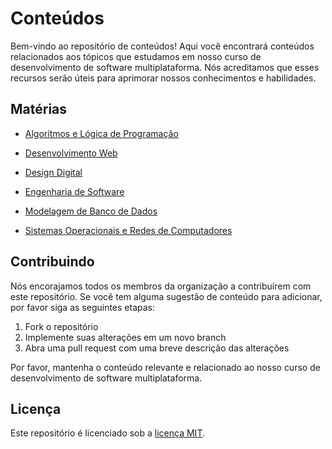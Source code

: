 # Conteúdos

Bem-vindo ao repositório de conteúdos! Aqui você encontrará conteúdos relacionados aos 
tópicos que estudamos em nosso curso de desenvolvimento de software multiplataforma. 
Nós acreditamos que esses recursos serão úteis para aprimorar nossos conhecimentos e habilidades.

## Matérias

- [Algorítmos e Lógica de Programação](database_modeling/index.md)

- [Desenvolvimento Web](web_development/index.md)

- [Design Digital](digital_design/index.md)

- [Engenharia de Software](software_engineering/index.md)

- [Modelagem de Banco de Dados](database_modeling/index.md)

- [Sistemas Operacionais e Redes de Computadores](operating_systems_and_computer_networks/index.md)

## Contribuindo

Nós encorajamos todos os membros da organização a contribuírem com este repositório. 
Se você tem alguma sugestão de conteúdo para adicionar, por favor siga as seguintes etapas:

1. Fork o repositório
2. Implemente suas alterações em um novo branch
3. Abra uma pull request com uma breve descrição das alterações

Por favor, mantenha o conteúdo relevante e relacionado ao nosso curso de desenvolvimento de software multiplataforma.

## Licença

Este repositório é licenciado sob a [licença MIT](https://opensource.org/licenses/MIT).
